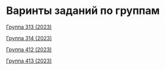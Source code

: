 # Варинты заданий по группам

[Группа 313 (2023)](variant1.md)

[Группа 314 (2023)](variant2.md)

[Группа 412 (2023)](variant1.md)

[Группа 413 (2023)](variant2.md)
